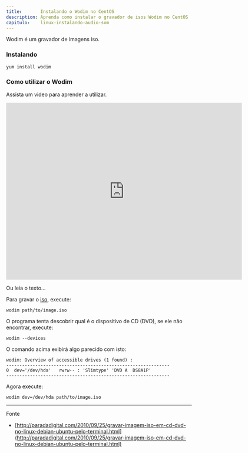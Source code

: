 ```yaml
---
title:       Instalando o Wodim no CentOS
description: Aprenda como instalar o gravador de isos Wodim no CentOS
capitulo:    linux-instalando-audio-som
---
```



Wodim é um gravador de imagens iso.


### Instalando

    yum install wodim


### Como utilizar o Wodim

Assista um video para aprender a utilizar.

<iframe width="640" height="480" src="https://www.youtube.com/embed/BH42OJUdLeI" frameborder="0" allowfullscreen></iframe>

Ou leia o texto...

Para gravar o [iso](/linux/imagem-cd-iso/), execute:

    wodim path/to/image.iso

O programa tenta descobrir qual é o dispositivo de CD (DVD), se ele não encontrar, execute:

    wodim --devices

O comando acima exibirá algo parecido com isto:

    wodim: Overview of accessible drives (1 found) :
    --------------------------------------------------------------
    0  dev='/dev/hda'	rwrw-- : 'Slimtype' 'DVD A  DS8A1P'
    --------------------------------------------------------------

Agora execute:

    wodim dev=/dev/hda path/to/image.iso


- - -
Fonte

- [http://paradadigital.com/2010/09/25/gravar-imagem-iso-em-cd-dvd-no-linux-debian-ubuntu-pelo-terminal.html](http://paradadigital.com/2010/09/25/gravar-imagem-iso-em-cd-dvd-no-linux-debian-ubuntu-pelo-terminal.html)

